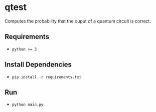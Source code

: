 # qtest
Computes the probability that the ouput of a quantum circuit is correct.

## Requirements
- `python >= 3`

## Install Dependencies
- `pip install -r requirements.txt`

## Run
- `python main.py`
